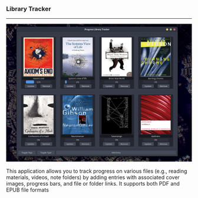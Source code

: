 ### Library Tracker
****

![](media/img.png)

This application allows you to track progress on various files (e.g., reading materials, videos, note folders) by adding entries with associated cover images, progress bars, and file
or folder links. It supports both PDF and EPUB file formats